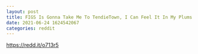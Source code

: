 ```yaml
--- 
layout: post 
title: FIGS Is Gonna Take Me To TendieTown, I Can Feel It In My Plums 
date: 2021-06-24 1624542067 
categories: reddit 
--- 
```

https://redd.it/o713r5
